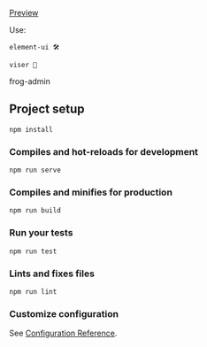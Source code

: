 [Preview](https://tarnishablec.github.io/frog-admin/#/)

Use:

    element-ui 🛠
  
    viser 🌈

frog-admin

## Project setup
```
npm install
```

### Compiles and hot-reloads for development
```
npm run serve
```

### Compiles and minifies for production
```
npm run build
```

### Run your tests
```
npm run test
```

### Lints and fixes files
```
npm run lint
```

### Customize configuration
See [Configuration Reference](https://cli.vuejs.org/config/).
